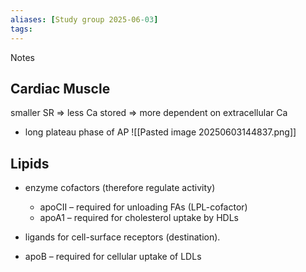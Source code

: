 ```yaml
---
aliases: [Study group 2025-06-03]
tags: 
---
```



Notes


## Cardiac Muscle
smaller SR => less Ca stored => more dependent on extracellular Ca
- long plateau phase of AP
![[Pasted image 20250603144837.png]]

## Lipids

- enzyme cofactors (therefore regulate activity)
	- apoCII – required for unloading FAs (LPL-cofactor)
	- apoA1 – required for cholesterol uptake by HDLs

- ligands for cell-surface receptors (destination).

- apoB – required for cellular uptake of LDLs